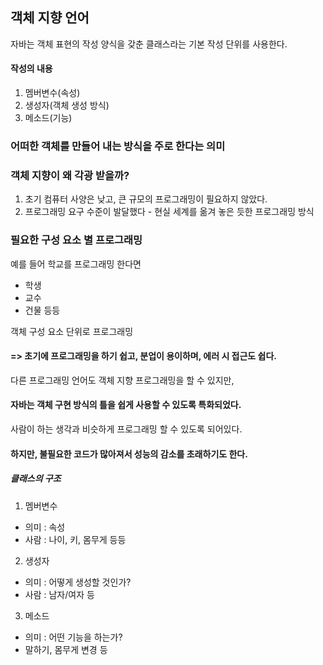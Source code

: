 ## 객체 지향 언어

자바는 객체 표현의 작성 양식을 갖춘 클래스라는 기본 작성 단위를 사용한다.

#### 작성의 내용
1. 멤버변수(속성)
2. 생성자(객체 생성 방식)
3. 메소드(기능)

### 어떠한 객체를 만들어 내는 방식을 주로 한다는 의미


### 객체 지향이 왜 각광 받을까?

1. 초기 컴퓨터 사양은 낮고, 큰 규모의 프로그래밍이 필요하지 않았다.
2. 프로그래밍 요구 수준이 발달했다 - 현실 세계를 옮겨 놓은 듯한 프로그래밍 방식


### 필요한 구성 요소 별 프로그래밍
예를 들어 학교를 프로그래밍 한다면
- 학생
- 교수
- 건물 등등

객체 구성 요소 단위로 프로그래밍

#### => 초기에 프로그래밍을 하기 쉽고, 분업이 용이하며, 에러 시 접근도 쉽다.

다른 프로그래밍 언어도 객체 지향 프로그래밍을 할 수 있지만,

#### 자바는 객체 구현 방식의 틀을 쉽게 사용할 수 있도록 특화되었다.

사람이 하는 생각과 비슷하게 프로그래밍 할 수 있도록 되어있다.

#### 하지만, 불필요한 코드가 많아져서 성능의 감소를 초래하기도 한다.

##### 클래스의 구조
1. 멤버변수
  - 의미 : 속성
  - 사람 : 나이, 키, 몸무게 등등
2. 생성자
  - 의미 : 어떻게 생성할 것인가?
  - 사람 : 남자/여자 등
3. 메소드
  - 의미 : 어떤 기능을 하는가?
  - 말하기, 몸무게 변경 등

